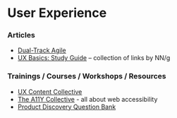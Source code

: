 # User Experience
### Articles
- [Dual-Track Agile](https://www.jpattonassociates.com/dual-track-development/)
- [UX Basics: Study Guide](https://www.nngroup.com/articles/ux-basics-study-guide) – collection of links by NN/g

### Trainings / Courses / Workshops / Resources
- [UX Content Collective](https://uxcontent.com/)
- [The A11Y Collective](https://www.a11y-collective.com) - all about web accessibility
- [Product Discovery Question Bank](https://mazedesign.notion.site/69479454c71a48c49dae6e4f8406bd9a?v=eeb8b6ff563c4f47a69a70ccd5d36c56)